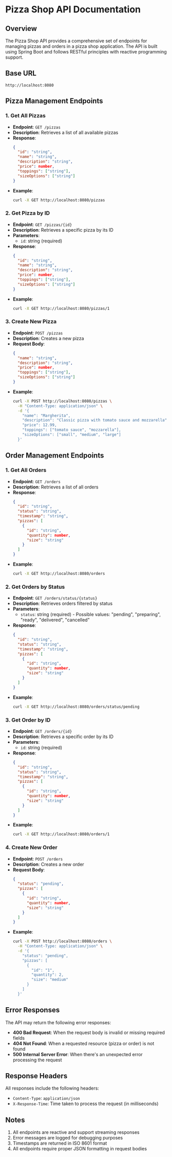 # Pizza Shop API Documentation

## Overview

The Pizza Shop API provides a comprehensive set of endpoints for managing pizzas and orders in a pizza shop application. The API is built using Spring Boot and follows RESTful principles with reactive programming support.

## Base URL

```
http://localhost:8080
```

## Pizza Management Endpoints

### 1. Get All Pizzas

- **Endpoint**: `GET /pizzas`
- **Description**: Retrieves a list of all available pizzas
- **Response**:
  ```json
  {
    "id": "string",
    "name": "string",
    "description": "string",
    "price": number,
    "toppings": ["string"],
    "sizeOptions": ["string"]
  }
  ```
- **Example**:
  ```bash
  curl -X GET http://localhost:8080/pizzas
  ```

### 2. Get Pizza by ID

- **Endpoint**: `GET /pizzas/{id}`
- **Description**: Retrieves a specific pizza by its ID
- **Parameters**:
  - `id`: string (required)
- **Response**:
  ```json
  {
    "id": "string",
    "name": "string",
    "description": "string",
    "price": number,
    "toppings": ["string"],
    "sizeOptions": ["string"]
  }
  ```
- **Example**:
  ```bash
  curl -X GET http://localhost:8080/pizzas/1
  ```

### 3. Create New Pizza

- **Endpoint**: `POST /pizzas`
- **Description**: Creates a new pizza
- **Request Body**:
  ```json
  {
    "name": "string",
    "description": "string",
    "price": number,
    "toppings": ["string"],
    "sizeOptions": ["string"]
  }
  ```
- **Example**:
  ```bash
  curl -X POST http://localhost:8080/pizzas \
    -H "Content-Type: application/json" \
    -d '{
      "name": "Margherita",
      "description": "Classic pizza with tomato sauce and mozzarella",
      "price": 12.99,
      "toppings": ["tomato sauce", "mozzarella"],
      "sizeOptions": ["small", "medium", "large"]
    }'
  ```

## Order Management Endpoints

### 1. Get All Orders

- **Endpoint**: `GET /orders`
- **Description**: Retrieves a list of all orders
- **Response**:
  ```json
  {
    "id": "string",
    "status": "string",
    "timestamp": "string",
    "pizzas": [
      {
        "id": "string",
        "quantity": number,
        "size": "string"
      }
    ]
  }
  ```
- **Example**:
  ```bash
  curl -X GET http://localhost:8080/orders
  ```

### 2. Get Orders by Status

- **Endpoint**: `GET /orders/status/{status}`
- **Description**: Retrieves orders filtered by status
- **Parameters**:
  - `status`: string (required) - Possible values: "pending", "preparing", "ready", "delivered", "cancelled"
- **Response**:
  ```json
  {
    "id": "string",
    "status": "string",
    "timestamp": "string",
    "pizzas": [
      {
        "id": "string",
        "quantity": number,
        "size": "string"
      }
    ]
  }
  ```
- **Example**:
  ```bash
  curl -X GET http://localhost:8080/orders/status/pending
  ```

### 3. Get Order by ID

- **Endpoint**: `GET /orders/{id}`
- **Description**: Retrieves a specific order by its ID
- **Parameters**:
  - `id`: string (required)
- **Response**:
  ```json
  {
    "id": "string",
    "status": "string",
    "timestamp": "string",
    "pizzas": [
      {
        "id": "string",
        "quantity": number,
        "size": "string"
      }
    ]
  }
  ```
- **Example**:
  ```bash
  curl -X GET http://localhost:8080/orders/1
  ```

### 4. Create New Order

- **Endpoint**: `POST /orders`
- **Description**: Creates a new order
- **Request Body**:
  ```json
  {
    "status": "pending",
    "pizzas": [
      {
        "id": "string",
        "quantity": number,
        "size": "string"
      }
    ]
  }
  ```
- **Example**:
  ```bash
  curl -X POST http://localhost:8080/orders \
    -H "Content-Type: application/json" \
    -d '{
      "status": "pending",
      "pizzas": [
        {
          "id": "1",
          "quantity": 2,
          "size": "medium"
        }
      ]
    }'
  ```

## Error Responses

The API may return the following error responses:

- **400 Bad Request**: When the request body is invalid or missing required fields
- **404 Not Found**: When a requested resource (pizza or order) is not found
- **500 Internal Server Error**: When there's an unexpected error processing the request

## Response Headers

All responses include the following headers:

- `Content-Type`: `application/json`
- `X-Response-Time`: Time taken to process the request (in milliseconds)

## Notes

1. All endpoints are reactive and support streaming responses
2. Error messages are logged for debugging purposes
3. Timestamps are returned in ISO 8601 format
4. All endpoints require proper JSON formatting in request bodies